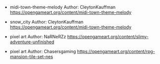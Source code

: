 - midi-town-theme-melody 
Author: CleytonKauffman 
https://opengameart.org/content/midi-town-theme-melody 

- snow_city
Author: CleytonKauffman 
https://opengameart.org/content/midi-town-theme-melody

- pixel art
Author: NaRNeRZz
https://opengameart.org/content/slimy-adventure-unfinished

- pixel art
Author: Chasersgaming
https://opengameart.org/content/rpg-mansion-tile-set-nes